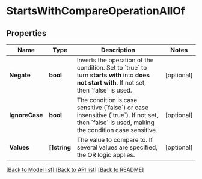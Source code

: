 # StartsWithCompareOperationAllOf

## Properties

Name | Type | Description | Notes
------------ | ------------- | ------------- | -------------
**Negate** | **bool** | Inverts the operation of the condition. Set to &#x60;true&#x60; to turn **starts with** into **does not start with**.    If not set, then &#x60;false&#x60; is used. | [optional] 
**IgnoreCase** | **bool** | The condition is case sensitive (&#x60;false&#x60;) or case insensitive (&#x60;true&#x60;).   If not set, then &#x60;false&#x60; is used, making the condition case sensitive. | [optional] 
**Values** | **[]string** | The value to compare to.   If several values are specified, the OR logic applies. | [optional] 

[[Back to Model list]](../README.md#documentation-for-models) [[Back to API list]](../README.md#documentation-for-api-endpoints) [[Back to README]](../README.md)


